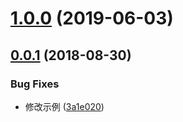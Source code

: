 <a name="1.0.0"></a>
# [1.0.0](https://github.com/tinper-bee/bee-page-layout/compare/v0.0.1...v1.0.0) (2019-06-03)



<a name="0.0.1"></a>
## [0.0.1](https://github.com/tinper-bee/bee-page-layout/compare/3a1e020...v0.0.1) (2018-08-30)


### Bug Fixes

* 修改示例 ([3a1e020](https://github.com/tinper-bee/bee-page-layout/commit/3a1e020))



